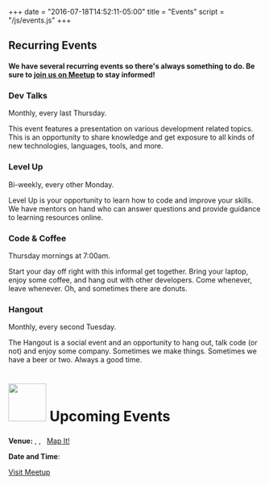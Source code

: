 +++
date = "2016-07-18T14:52:11-05:00"
title = "Events"
script = "/js/events.js"
+++

## Recurring Events

#### We have several recurring events so there's always something to do. Be sure to <a href="http://www.meetup.com/devict/" class="underline">join us on Meetup</a> to stay informed!

<div class="row">
<div class="col-sm-3">
  <h3>Dev Talks</h3>
  <p>Monthly, every last Thursday.</p>
  <p>This event features a presentation on various development related topics. This is an opportunity to share knowledge and get exposure to all kinds of new technologies, languages, tools, and more.</p>
</div>

<div class="col-sm-3">
  <h3>Level Up</h3>
  <p>Bi-weekly, every other Monday.</p>
  <p>Level Up is your opportunity to learn how to code and improve your skills. We have mentors on hand who can answer questions and provide guidance to learning resources online.</p>
</div>

<div class="col-sm-3">
  <h3>Code & Coffee</h3>
  <p>Thursday mornings at 7:00am.</p>
  <p>Start your day off right with this informal get together. Bring your laptop, enjoy some coffee, and hang out with other developers. Come whenever, leave whenever. Oh, and sometimes there are donuts.</p>
</div>

<div class="col-sm-3">
  <h3>Hangout</h3>
  <p>Monthly, every second Tuesday.</p>
  <p>The Hangout is a social event and an opportunity to hang out, talk code (or not) and enjoy some company. Sometimes we make things. Sometimes we have a beer or two. Always a good time.</p>
</div>
</div>

<!-- Meetup official Image asset -->
<!-- http://www.meetup.com/help/customer/portal/articles/1802998-promotional-materials-for-your-meetup-group/ -->
# <img src="https://a248.e.akamai.net/secure.meetupstatic.com/photos/event/8/f/1/d/highres_454596637.jpeg" width="75" height="75"> Upcoming Events

<div id="loading" class="text-center">
  <i class="fa fa-cog fa-spin fa-5x"></i>
</div>

<!-- placeholder html that will be filled with data from events.js -->
<div id="events" class="hidden">
  <div class="panel panel-default"> 
      <div class="panel-heading">
        <h3 class="panel-title">
          <a href="" class="event_url" target="_blank" style="text-transform:uppercase">
            <span class="event_name"></span>
          </a> 
      </h3>
    </div>
    <div class="panel-body">
      <p>
        <span class="event_description"></span>
      </p>
      <b>Venue:</b>
      <span class="event_venue_name"></span>, 
      <span class="event_venue_address"></span>, <span class="event_venue_city"></span>&nbsp;
      <a href="" class="event_map" target="_blank"> <i class="fa fa-map-marker" aria-hidden="true"></i> Map It!</a> 
      <p>
        <b>Date and Time</b>: 
        <span class="event_time"></span>
      </p> 
      <a class="btn btn-sm btn-primary event_url" href="" target="_blank" role="button">
        <i class="fa fa-external-link" aria-hidden="true"></i> 
        Visit Meetup
      </a>
      <br>
    </div>
  </div>
</div>

<!-- displays meetup results -->
<div id="results" class="hidden"></div>



